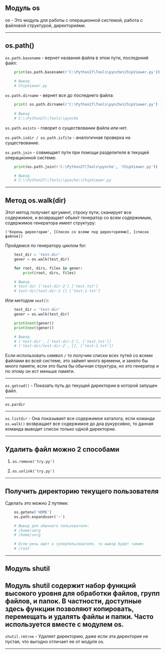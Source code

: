 Модуль os
---
os - Это модуль для работы с операционной системой, работа
с файловой структурой, директориями.  


---
os.path()
---
`os.path.basename` - вернет названия файла в этом пути, последнний файл:

```python
    print(os.path.basename(r'C:\Python27\Tools\pynche\ChipViewer.py'))
    
    # Вывод
    # ChipViewer.py
```
    
`os.path.dirname` - вернет все до последнего файла:

```python
    print( os.path.dirname(r'C:\Python27\Tools\pynche\ChipViewer.py') )
    
    # Вывод
    # C:\\Python27\\Tools\\pynche
```

`os.path.exists` - говорит о существовании файла или нет.

`os.path.isdir / os.path.isfile` - аналогичная проверка на существование.

`os.path.join` - совмещает пути при помощи разделителя в текущей операционной 
системе:

```python
    print(os.path.join(r'C:\Python27\Tools\pynche', 'ChipViewer.py'))

    # Вывод
    # C:\\Python27\\Tools\\pynche\\ChipViewer.py
```
---

Метод os.walk(dir)
---
Этот метод получает аргумент, строку пути, сканирует все содержимое, и 
возвращает обьект генератор со всем содержимым, содержимое генератора
имеет структуру:

    ('Корень директории', [Список со всеми под директориями], [список файлов])

Пройдемся по генератору циклом for: 


```python
    test_dir = 'test-dir'
    gener = os.walk(test_dir)

    for root, dirs, files in gener:
        print(root, dirs, files)

    # Вывод
    # test-dir ['test-dir-2'] ['test.txt']
    # test-dir/test-dir-2 [] ['test-2.txt']
```
Или методом `next()`:

```python
    test_dir = 'test-dir'
    gener = os.walk(test_dir)

    print(next(gener))
    print(next(gener))

    # Вывод
    # ('test-dir', ['test-dir-2'], ['test.txt'])
    # ('test-dir/test-dir-2', [], ['test-2.txt'])
```
Если использовать символ `/` то получим списки всех путей со всеми файлами 
во всей системе, это займет много времени, и заняло бы много памяти, если это
была бы обычная структура, но это генератор и по этому он ест меньше памяти.

---

`os.getcwd()` - Показать путь до текущей директории в которой запущен файл.

---

`os.pardir`

---

`os.listdir` - Она показывает все содержимое каталога, если команда `os.walk()`
возвращает все содержимое до дна рукурсивно, то данная команда выводит список 
только одной директории.

---

Удалить файл можно 2 способами
---

1) `os.remove('try.py')`
   
2) `os.unlink('try.py')`

---

Получить директорию текущего пользователя 
---
Сделать это можно 2 путями:

```python
    os.getenv('HOME')
    os.path.expanduser('~')

    # Вывод для обычного пользователя:
    # /home/serg
    # /home/serg

    # Если речь идет о суперпользователе, то вывод будет таким:
    # /root
```


---
Модуль shutil
---
Модуль shutil содержит набор функций высокого уровня
для обработки файлов, групп файлов, и папок. В частности,
доступные здесь функции позволяют копировать, перемещать
и удалять файлы и папки. Часто используется вместе с 
модулем os.
---

`shutil.rmtree` - Удаляет директорию, даже если эта
директория не пустая, что выгодно отличает ее от 
модуля os.

---








